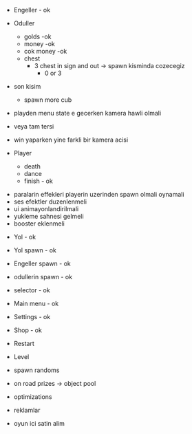 * Engeller - ok
* Oduller 
  * golds -ok
  * money -ok
  * cok money -ok
  * chest 
    * 3 chest in sign and out -> spawn kisminda cozecegiz
      * 0 or 3
  
* son kisim 
  * spawn more cub

* playden menu state e gecerken kamera hawli olmali
* veya tam tersi
* win yaparken yine farkli bir kamera acisi

* Player
  * death
  * dance 
  * finish - ok

- paralarin effekleri playerin uzerinden spawn olmali oynamali
- ses efektler duzenlenmeli
- ui animayonlandirilmali
- yukleme sahnesi gelmeli
- booster eklenmeli

* Yol - ok
* Yol spawn - ok
* Engeller spawn - ok
* odullerin spawn - ok
* selector - ok

* Main menu - ok
* Settings - ok
* Shop - ok

* Restart
* Level

* spawn randoms
* on road prizes -> object pool
* optimizations
* reklamlar
* oyun ici satin alim

